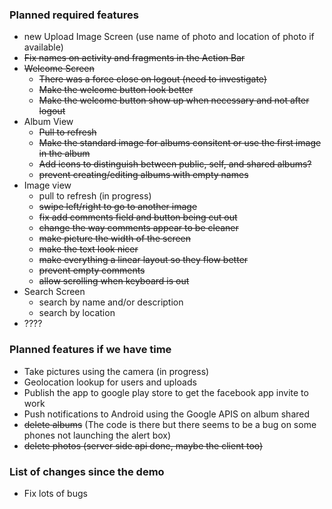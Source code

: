 ### Planned required features  
- new Upload Image Screen (use name of photo and location of photo if available)
- ~~Fix names on activity and fragments in the Action Bar~~
- ~~Welcome Screen~~
  - ~~There was a force close on logout (need to investigate)~~
  - ~~Make the welcome button look better~~
  - ~~Make the welcome button show up when necessary and not after logout~~
- Album View
  - ~~Pull to refresh~~
  - ~~Make the standard image for albums consitent or use the first image in the album~~
  - ~~Add icons to distinguish between public, self, and shared albums?~~
  - ~~prevent creating/editing albums with empty names~~
- Image view
  - pull to refresh (in progress)
  - ~~swipe left/right to go to another image~~
  - ~~fix add comments field and button being cut out~~
  - ~~change the way comments appear to be cleaner~~
  - ~~make picture the width of the screen~~
  - ~~make the text look nicer~~
  - ~~make everything a linear layout so they flow better~~
  - ~~prevent empty comments~~
  - ~~allow scrolling when keyboard is out~~
- Search Screen
  - search by name and/or description
  - search by location
- ????


### Planned features if we have time 
- Take pictures using the camera (in progress)
- Geolocation lookup for users and uploads
- Publish the app to google play store to get the facebook app invite to work
- Push notifications to Android using the Google APIS on album shared
- ~~delete albums~~ (The code is there but there seems to be a bug on some phones not launching the alert box)
- ~~delete photos (server side api done, maybe the client too)~~


### List of changes since the demo  
- Fix lots of bugs
